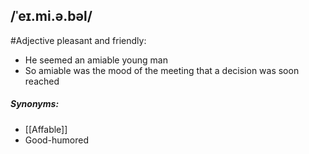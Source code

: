 ## /ˈeɪ.mi.ə.bəl/
#Adjective
pleasant and friendly:

- He seemed an amiable young man
- So amiable was the mood of the meeting that a decision was soon reached

##### Synonyms:
- [[Affable]]
- Good-humored 